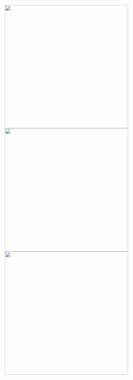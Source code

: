 <div align="center">
           <img width=400 src='https://github-readme-stats.vercel.app/api?username=chisei00&theme=tokyonight&show_icons=true&hide_border=true&count_private=true)'/>
           <img width=400 src='https://github-readme-streak-stats.herokuapp.com/?user=chisei00&theme=tokyonight&hide_border=true' /> </ br>
           <img width=400 src='https://github-readme-stats.vercel.app/api/top-langs/?username=chisei00&theme=tokyonight&show_icons=true&hide_border=true&layout=compact' />
        </div>  

<!--
- 👋 Hi, I’m @chisei00
- 👀 I’m interested in ...
- 🌱 I’m currently learning ...
- 💞️ I’m looking to collaborate on ...
- 📫 How to reach me ...
- 😄 Pronouns: ...
- ⚡ Fun fact: ...

chisei00/chisei00 is a ✨ special ✨ repository because its `README.md` (this file) appears on your GitHub profile.
You can click the Preview link to take a look at your changes.
--->
